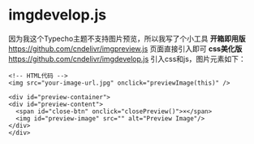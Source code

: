 # imgdevelop.js
因为我这个Typecho主题不支持图片预览，所以我写了个小工具
 **开箱即用版**
 https://github.com/cndelivr/imgpreview.js
 页面直接引入即可
 **css美化版**
 https://github.com/cndelivr/imgdevelop.js
 引入css和js，图片元素如下：
  ```
  <!-- HTML代码 -->
<img src="your-image-url.jpg" onclick="previewImage(this)" />

<div id="preview-container">
  <div id="preview-content">
    <span id="close-btn" onclick="closePreview()">×</span>
    <img id="preview-image" src="" alt="Preview Image"/>
  </div>
</div>
  ```
